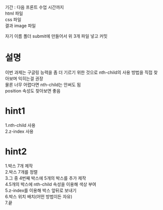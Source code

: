 기간 : 다음 프론트 수업 시간까지
<br/>
html 파일
<br/>
css 파일
<br/>
결과 image 파일
<br/>

자기 이름 폴더 submit에 만들어서 위 3개 파일 넣고 커밋

# 설명

이번 과제는 구글링 능력을 좀 더 기르기 위한 것으로 nth-child의 사용 방법을 직접 찾아보며 익히는걸 권장
<br/>물론 너무 어렵다면 nth-child는 안써도 됨
<br/>
position 속성도 찾아보면 좋음

# hint1

1.nth-child 사용<br/>
2.z-index 사용

# hint2

1.박스 7개 제작<br/>
2.박스 7개를 정렬<br/>
3.그 중 4번째 박스에 5개의 박스를 추가 제작<br/>
4.5개의 박스에 nth-child 속성을 이용해 색상 부여<br/>
5.z-index를 이용해 박스 앞뒤로 보내기<br/>
6.박스 위치 배치(어떤 방법이든 자유)<br/>
7.끝<br/>
